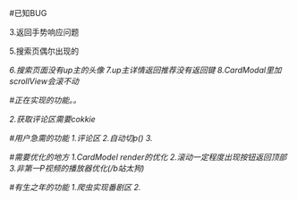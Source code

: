 #已知BUG
<!-- 1.第二次进搜索不会自动选键盘 -->
<!-- 2.搜索提交后没有loading -->
3.返回手势响应问题
<!-- 4.播放器2个同时播放 -->
5.搜索页偶尔出现的<em class>
<!-- 难以复现 -->
6.搜索页面没有up主的头像
7.up主详情返回推荐没有返回键
8.CardModal里加scrollView会滚不动



#正在实现的功能。。
<!-- 1.看up主的视频 -->
2.获取评论区需要cokkie

#用户急需的功能
1.评论区
2.自动切p()
3.

#需要优化的地方
1.CardModel render的优化
2.滚动一定程度出现按钮返回顶部
3.非第一P视频的播放器优化(/b站太狗)

#有生之年的功能
1.爬虫实现番剧区
2.
